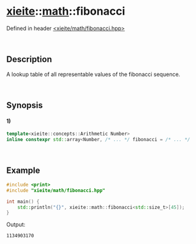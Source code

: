 # [xieite](../../xieite.md)\:\:[math](../../math.md)\:\:fibonacci
Defined in header [<xieite/math/fibonacci.hpp>](../../../include/xieite/math/fibonacci.hpp)

&nbsp;

## Description
A lookup table of all representable values of the fibonacci sequence.

&nbsp;

## Synopsis
#### 1)
```cpp
template<xieite::concepts::Arithmetic Number>
inline constexpr std::array<Number, /* ... */ fibonacci = /* ... */
```

&nbsp;

## Example
```cpp
#include <print>
#include "xieite/math/fibonacci.hpp"

int main() {
    std::println("{}", xieite::math::fibonacci<std::size_t>[45]);
}
```
Output:
```
1134903170
```
